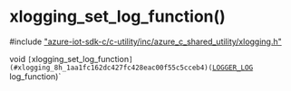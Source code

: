 # xlogging_set_log_function()

\#include ["azure-iot-sdk-c/c-utility/inc/azure_c_shared_utility/xlogging.h"](../iot-c-ref-xlogging-h.md)  

void `[`xlogging_set_log_function`](#xlogging_8h_1aa1fc162dc427fc428eac00f55c5cceb4)(`[`LOGGER_LOG`](#xlogging_8h_1ad2961c3df37a736d48986b4d9b12dd25) log_function)`


